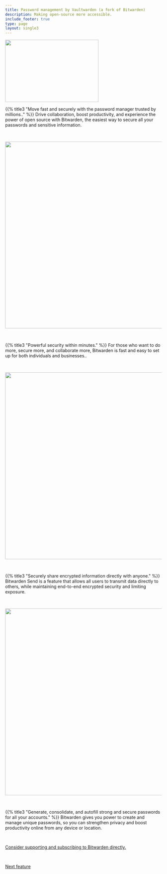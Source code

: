 ```yaml
---
title: Password management by Vaultwarden (a fork of Bitwarden)
description: Making open-source more accessible.
include_footer: true
type: page
layout: single3
---
```

<img src="https://workmates.live/wp-content/uploads/2022/11/bitwardenlogo4.png" 
     width="300" 
     height="200" />

{{% title3 "Move fast and securely with the password manager trusted by millions.." %}}
Drive collaboration, boost productivity, and experience the power of open source with Bitwarden, the easiest way to secure all your passwords and sensitive information.

<br>

<img src="/uploads/bit5.svg" 
     width="600" 
     height="600" />

<br>


{{% title3 "Powerful security within minutes." %}}
For those who want to do more, secure more, and collaborate more, Bitwarden is fast and easy to set up for both individuals and businesses..

<br>

<img src="/uploads/bit2.svg" 
     width="600" 
     height="600" />

<br>  

{{% title3 "Securely share encrypted information directly with anyone." %}}
Bitwarden Send is a feature that allows all users to transmit data directly to others, while maintaining end-to-end encrypted security and limiting exposure.

<br>

<img src="/uploads/bit3.svg" 
     width="600" 
     height="600" />

<br>

{{% title3 "Generate, consolidate, and autofill strong and secure passwords for all your accounts." %}}
Bitwarden gives you power to create and manage unique passwords, so you can strengthen privacy and boost productivity online from any device or location.







 <br>

 <a href="https://bitwarden.com/">Consider supporting and subscribing to Bitwarden directly.</a> 

 <br>

 <a href="https://workdojos.com/features/virtualcafe">Next feature</a> 

